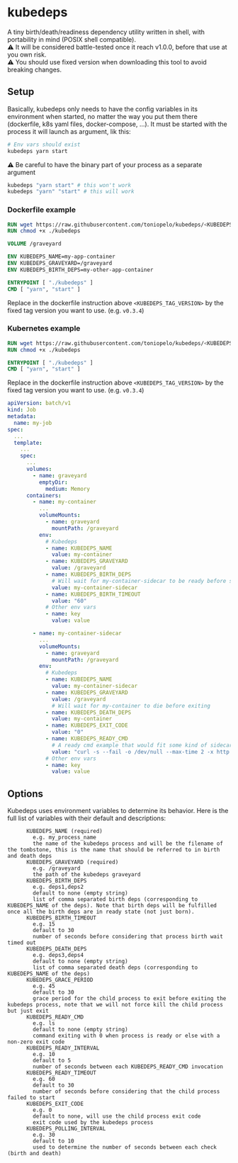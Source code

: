 # kubedeps
A tiny birth/death/readiness dependency utility written in shell, with portability in mind (POSIX shell compatible).\
:warning: It will be considered battle-tested once it reach v1.0.0, before that use at you own risk.\
:warning: You should use fixed version when downloading this tool to avoid breaking changes.

## Setup

 Basically, kubedeps only needs to have the config variables in its environment when started, no matter the way you put them there (dockerfile, k8s yaml files, docker-compose, ...).
 It must be started with the process it will launch as argument, lik this:
 ```sh
 # Env vars should exist
 kubedeps yarn start
 ```

 :warning: Be careful to have the binary part of your process as a separate argument
 ```sh
 kubedeps "yarn start" # this won't work
 kubedeps "yarn" "start" # this will work 
 ```

### Dockerfile example
```Dockerfile
RUN wget https://raw.githubusercontent.com/toniopelo/kubedeps/<KUBEDEPS_TAG_VERSION>/kubedeps
RUN chmod +x ./kubedeps

VOLUME /graveyard

ENV KUBEDEPS_NAME=my-app-container
ENV KUBEDEPS_GRAVEYARD=/graveyard
ENV KUBEDEPS_BIRTH_DEPS=my-other-app-container

ENTRYPOINT [ "./kubedeps" ]
CMD [ "yarn", "start" ]
```

Replace in the dockerfile instruction above `<KUBEDEPS_TAG_VERSION>` by the fixed tag version you want to use. (e.g. `v0.3.4`)


### Kubernetes example
```Dockerfile
RUN wget https://raw.githubusercontent.com/toniopelo/kubedeps/<KUBEDEPS_TAG_VERSION>/kubedeps
RUN chmod +x ./kubedeps

ENTRYPOINT [ "./kubedeps" ]
CMD [ "yarn", "start" ]
```

Replace in the dockerfile instruction above `<KUBEDEPS_TAG_VERSION>` by the fixed tag version you want to use. (e.g. `v0.3.4`)

```yaml
apiVersion: batch/v1
kind: Job
metadata:
  name: my-job
spec:
  ...
  template:
    ...
    spec:
      ...
      volumes:
        - name: graveyard
          emptyDir:
            medium: Memory
      containers:
        - name: my-container
          ...
          volumeMounts:
            - name: graveyard
              mountPath: /graveyard
          env:
            # Kubedeps
            - name: KUBEDEPS_NAME
              value: my-container
            - name: KUBEDEPS_GRAVEYARD
              value: /graveyard
            - name: KUBEDEPS_BIRTH_DEPS
              # Will wait for my-container-sidecar to be ready before starting
              value: my-container-sidecar
            - name: KUBEDEPS_BIRTH_TIMEOUT
              value: "60"
            # Other env vars
            - name: key
              value: value

        - name: my-container-sidecar
          ...
          volumeMounts:
            - name: graveyard
              mountPath: /graveyard
          env:
            # Kubedeps
            - name: KUBEDEPS_NAME
              value: my-container-sidecar
            - name: KUBEDEPS_GRAVEYARD
              value: /graveyard
              # Will wait for my-container to die before exiting
            - name: KUBEDEPS_DEATH_DEPS
              value: my-container
            - name: KUBEDEPS_EXIT_CODE
              value: "0"
            - name: KUBEDEPS_READY_CMD
              # A ready cmd example that would fit some kind of sidecar proxy
              value: "curl -s --fail -o /dev/null --max-time 2 -x http://127.0.0.1:4562 http://google.com"
            # Other env vars
            - name: key
              value: value
```

## Options

Kubedeps uses environment variables to determine its behavior.
Here is the full list of variables with their default and descriptions:

```
      KUBEDEPS_NAME (required)
        e.g. my_process_name
        the name of the kubedeps process and will be the filename of the tombstone, this is the name that should be referred to in birth and death deps
      KUBEDEPS_GRAVEYARD (required)
        e.g. /graveyard
        the path of the kubedeps graveyard
      KUBEDEPS_BIRTH_DEPS
        e.g. deps1,deps2
        default to none (empty string)
        list of comma separated birth deps (corresponding to KUBEDEPS_NAME of the deps). Note that birth deps will be fulfilled once all the birth deps are in ready state (not just born).
      KUBEDEPS_BIRTH_TIMEOUT
        e.g. 15
        default to 30
        number of seconds before considering that process birth wait timed out
      KUBEDEPS_DEATH_DEPS
        e.g. deps3,deps4
        default to none (empty string)
        list of comma separated death deps (corresponding to KUBEDEPS_NAME of the deps)
      KUBEDEPS_GRACE_PERIOD
        e.g. 45
        default to 30
        grace period for the child process to exit before exiting the kubedeps process, note that we will not force kill the child process but just exit
      KUBEDEPS_READY_CMD
        e.g. ls
        default to none (empty string)
        command exiting with 0 when process is ready or else with a non-zero exit code
      KUBEDEPS_READY_INTERVAL
        e.g. 10
        default to 5
        number of seconds between each KUBEDEPS_READY_CMD invocation
      KUBEDEPS_READY_TIMEOUT
        e.g. 60
        default to 30
        number of seconds before considering that the child process failed to start
      KUBEDEPS_EXIT_CODE
        e.g. 0
        default to none, will use the child process exit code
        exit code used by the kubedeps process
      KUBEDEPS_POLLING_INTERVAL
        e.g. 30
        default to 10
        used to determine the number of seconds between each check (birth and death)
```

